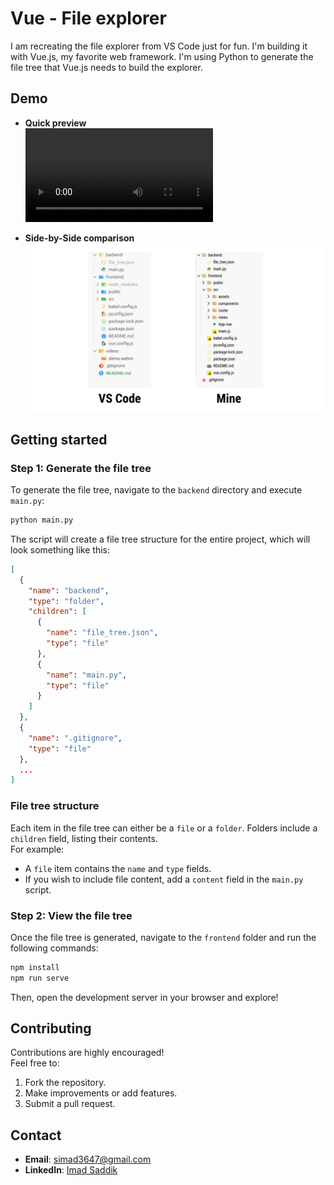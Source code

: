# Vue - File explorer

I am recreating the file explorer from VS Code just for fun. I'm building it with Vue.js, my favorite web framework. I'm using Python to generate the file tree that Vue.js needs to build the explorer.

## Demo

- **Quick preview**  
  ![Video preview](https://github.com/ImadSaddik/VueFileExplorer/blob/main/videos/demo.webm)

- **Side-by-Side comparison**  
  ![Side by Side comparison](/images/comparison.svg)

## Getting started

### Step 1: Generate the file tree

To generate the file tree, navigate to the `backend` directory and execute `main.py`:

```bash
python main.py
```

The script will create a file tree structure for the entire project, which will look something like this:

```json
[
  {
    "name": "backend",
    "type": "folder",
    "children": [
      {
        "name": "file_tree.json",
        "type": "file"
      },
      {
        "name": "main.py",
        "type": "file"
      }
    ]
  },
  {
    "name": ".gitignore",
    "type": "file"
  },
  ...
]
```

### File tree structure

Each item in the file tree can either be a `file` or a `folder`. Folders include a `children` field, listing their contents.  
For example:

- A `file` item contains the `name` and `type` fields.  
- If you wish to include file content, add a `content` field in the `main.py` script.

### Step 2: View the file tree

Once the file tree is generated, navigate to the `frontend` folder and run the following commands:

```bash
npm install
npm run serve
```

Then, open the development server in your browser and explore!

## Contributing

Contributions are highly encouraged!  
Feel free to:

1. Fork the repository.
2. Make improvements or add features.
3. Submit a pull request.

## Contact

- **Email**: [simad3647@gmail.com](mailto:simad3647@gmail.com)  
- **LinkedIn**: [Imad Saddik](https://www.linkedin.com/in/imadsaddik/)
